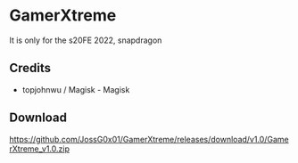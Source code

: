 # GamerXtreme
It is only for the s20FE 2022, snapdragon 

## Credits
- topjohnwu / Magisk - Magisk

## Download 
https://github.com/JossG0x01/GamerXtreme/releases/download/v1.0/GamerXtreme_v1.0.zip

